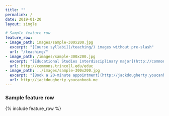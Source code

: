 ```yaml
---
title: ""
permalink: /
date: 2019-01-20
layout: single

# Sample feature row
feature_row:
- image_path: images/sample-300x200.jpg
  excerpt: "[Course syllabi](/teaching/) images without pre-slash"
  url: "/teaching/"
- image_path: /images/sample-300x200.jpg
  excerpt: "[Educational Studies interdisciplinary major](http://commons.trincoll.edu/educ) images with pre-slash"
  url: http://commons.trincoll.edu/educ
- image_path: ../images/sample-300x200.jpg
  excerpt: "[Book a 20-minute appointment](http://jackdougherty.youcanbook.me) images with two dots and pre-slash"
  url: http://jackdougherty.youcanbook.me
---
```

### Sample feature row
{% include feature_row %}
